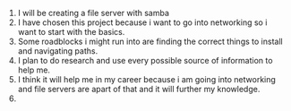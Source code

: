 1. I will be creating a file server with samba
2. I have chosen this project because i want to go into networking so i want to start with the basics.
3. Some roadblocks i might run into are finding the correct things to install and navigating paths.
4. I plan to do research and use every possible source of information to help me.
5. I think it will help me in my career because i am going into networking and file servers are apart of that and it will further my knowledge.
6. 
